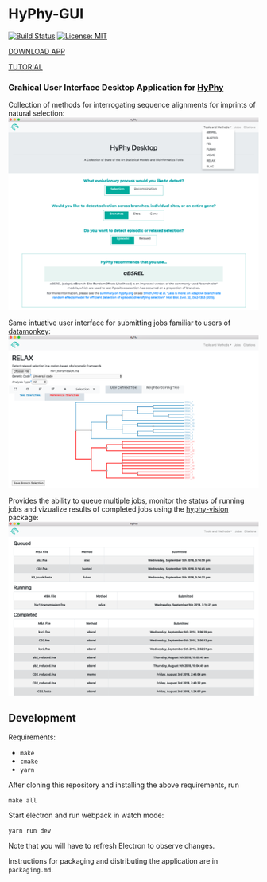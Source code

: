 # HyPhy-GUI

[![Build Status](https://travis-ci.org/veg/hyphy-gui.png?branch=master)](https://travis-ci.org/veg/hyphy-gui)
[![License: MIT](https://img.shields.io/badge/License-MIT-yellow.svg)](https://opensource.org/licenses/MIT)

[DOWNLOAD APP](https://github.com/veg/hyphy-gui/releases)

[TUTORIAL](http://hyphy.org/tutorials/current-release-tutorial_gui/)

### Grahical User Interface Desktop Application for [HyPhy](https://github.com/veg/hyphy)

Collection of methods for interrogating sequence alignments for imprints of natural selection:
![Methods](images/Methods.png)

Same intuative user interface for submitting jobs familiar to users of [datamonkey](datamonkey.org):
![Interface](images/Interface.png)

Provides the ability to queue multiple jobs, monitor the status of running jobs and vizualize results of completed jobs using the [hyphy-vision](https://github.com/veg/hyphy-vision) package:
![Jobs](images/Jobs.png)

## Development

Requirements:

- `make`
- `cmake`
- `yarn`

After cloning this repository and installing the above requirements, run

```
make all
```

Start electron and run webpack in watch mode:

```
yarn run dev
```

Note that you will have to refresh Electron to observe changes.

Instructions for packaging and distributing the application are in `packaging.md`.
